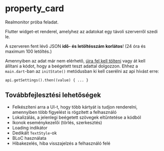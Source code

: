 # property_card

Realmonitor próba feladat.

Flutter widget-et renderel, amelyhez az adatokat egy távoli szerverről szedi le.

A szerveren fent lévő JSON **idő- és letöltésszám korlátos**! (24 óra és maximum 100 letöltés.)

Amennyiben az adat már nem elérhető, [újra fel kell tölteni](https://jsonbin.io/quick-store) vagy át kell állítani a kódot, hogy a beégetett teszt adattal dolgozzon. Ehhez a `main.dart`-ban az `initState()` metódusban ki kell cserélni az api hívást erre:

    api.getSettings().then((value) { ... }

## Továbbfejlesztési lehetőségek

* Felkészíteni arra a UI-t, hogy több kártyát is tudjon renderelni, amennyiben több figyelést is rögzített a felhasználó
* Lokalizálás, a jelenlegi beégetett szövegek eltűntetése a kódból
* Ikonok eseménykezelői (törlés, szerkesztés)
* Loading indikátor
* Dedikált `TextStyle`-ok
* BLoC használata
* Hibakezelés, hiba visszajelzés a felhasználó felé
